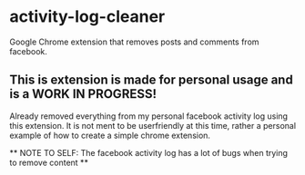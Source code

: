 # activity-log-cleaner
Google Chrome extension that removes posts and comments from facebook.

## This is extension is made for personal usage and is a WORK IN PROGRESS!
Already removed everything from my personal facebook activity log using this extension.
It is not ment to be userfriendly at this time, rather a personal example of how to create a simple chrome extension.

** NOTE TO SELF: The facebook activity log has a lot of bugs when trying to remove content **
